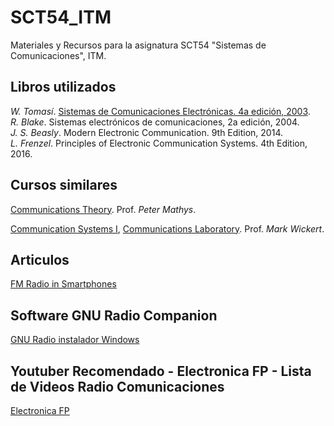 # SCT54_ITM
Materiales y Recursos para la asignatura SCT54 "Sistemas de Comunicaciones", ITM.

## Libros utilizados
*W. Tomasí*. [Sistemas de Comunicaciones Electrónicas. 4a edición, 2003](http://eduvirtual.cuc.edu.co/moodle/pluginfile.php/246071/mod_resource/content/2/Libro%20base.pdf).<br>
*R. Blake*. Sistemas electrónicos de comunicaciones, 2a edición, 2004. <br>
*J. S. Beasly*. Modern Electronic Communication. 9th Edition, 2014. <br>
*L. Frenzel*. Principles of Electronic Communication Systems. 4th Edition, 2016.


## Cursos similares

[Communications Theory](http://ecee.colorado.edu/~mathys/ecen4242/descr.html). 
Prof. *Peter Mathys*. <br>

[Communication Systems I](http://www.eas.uccs.edu/~mwickert/ece5625/), [Communications Laboratory](http://www.eas.uccs.edu/~mwickert/ece4670/). 
Prof. *Mark Wickert*.

## Articulos
[FM Radio in Smartphones](https://nabpilot.org/wp-content/uploads/2016/06/2015-BEC-Paper-FM-Radio-in-Smartphones-FINALr4.pdf)

## Software GNU Radio Companion
[GNU Radio instalador Windows](http://www.gcndevelopment.com/gnuradio/downloads/installers/v1.6.0/gnuradio_3.7.13.5_win64.msi)

## Youtuber Recomendado - Electronica FP - Lista de Videos Radio Comunicaciones
[Electronica FP](https://www.youtube.com/watch?v=7xiLAZFAV7g&list=PLuzS0jdNRVvrNSVUoD1tV5C8Ln8aIW-UL)
